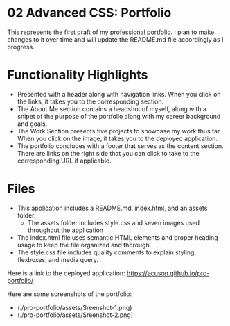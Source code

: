 # 02 Advanced CSS: Portfolio

This represents the first draft of my professional portfolio. I plan to make changes to it over time and will update the README.md file accordingly as I progress.

# Functionality Highlights
* Presented with a header along with navigation links. When you click on the links, it takes you to the corresponding section.
* The About Me section contains a headshot of myself, along with a snipet of the purpose of the portfolio along with my career background and goals.
* The Work Section presents five projects to showcase my work thus far. When you click on the image, it takes you to the deployed application.
* The portfolio concludes with a footer that serves as the content section. There are links on the right side that you can click to take to the corresponding URL if applicable.

# Files
* This application includes a README.md, index.html, and an assets folder.
    * The assets folder includes style.css and seven images used throughout the application
* The index.html file uses semantic HTML elements and proper heading usage to keep the file organized and thorough.
* The style.css file includes quality comments to explain styling, flexboxes, and media query.

Here is a link to the deployed application: https://acuson.github.io/pro-portfolio/

Here are some screenshots of the portfolio:
* (./pro-portfolio/assets/Sreenshot-1.png)
* (./pro-portfolio/assets/Sreenshot-2.png)